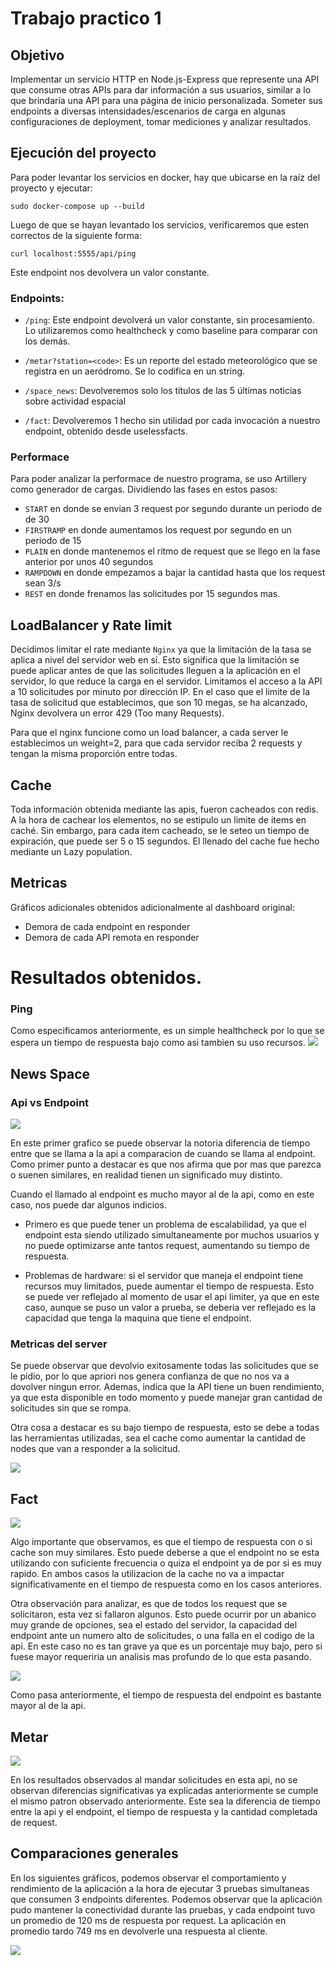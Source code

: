 # Trabajo practico 1

## Objetivo

Implementar un servicio HTTP en Node.js-Express que represente una API que consume otras APIs para dar información a sus usuarios, similar a lo que brindaría una API para una página de inicio personalizada. Someter sus endpoints a diversas intensidades/escenarios de carga en algunas configuraciones de deployment, tomar mediciones y analizar resultados.

## Ejecución del proyecto

Para poder levantar los servicios en docker, hay que ubicarse en la raíz del proyecto y ejecutar:

`sudo docker-compose up --build`

Luego de que se hayan levantado los servicios, verificaremos que esten correctos de la siguiente forma:

`curl localhost:5555/api/ping`

Este endpoint nos devolvera un valor constante.

### Endpoints:

- `/ping`: Este endpoint devolverá un valor constante, sin procesamiento. Lo utilizaremos como healthcheck y como baseline para comparar con los demás.

- `/metar?station=<code>`: Es un reporte del estado meteorológico que se registra en un aeródromo. Se lo codifica en un string.

- `/space_news`: Devolveremos solo los títulos de las 5 últimas noticias sobre actividad espacial

- `/fact`: Devolveremos 1 hecho sin utilidad por cada invocación a nuestro endpoint, obtenido desde uselessfacts.

### Performace

Para poder analizar la performace de nuestro programa, se uso Artillery como generador de cargas. Dividiendo las fases en estos pasos:

- `START` en donde se envian 3 request por segundo durante un periodo de de 30
- `FIRSTRAMP` en donde aumentamos los request por segundo en un periodo de 15
- `PLAIN` en donde mantenemos el ritmo de request que se llego en la fase anterior por unos 40 segundos
- `RAMPDOWN` en donde empezamos a bajar la cantidad hasta que los request sean 3/s
- `REST` en donde frenamos las solicitudes por 15 segundos mas.

## LoadBalancer y Rate limit

Decidimos limitar el rate mediante `Nginx` ya que la limitación de la tasa se aplica a nivel del servidor web en sí. Esto significa que la limitación se puede aplicar antes de que las solicitudes lleguen a la aplicación en el servidor, lo que reduce la carga en el servidor. Limitamos el acceso a la API a 10 solicitudes por minuto por dirección IP. En el caso que el limite de la tasa de solicitud que establecimos, que son 10 megas, se ha alcanzado, Nginx devolvera un error 429 (Too many Requests).

Para que el nginx funcione como un load balancer, a cada server le establecimos un weight=2, para que cada servidor reciba 2 requests y tengan la misma proporción entre todas.

## Cache

Toda información obtenida mediante las apis, fueron cacheados con redis. A la hora de cachear los elementos, no se estipulo un limite de items en caché. Sin embargo, para cada item cacheado, se le seteo un tiempo de expiración, que puede ser 5 o 15 segundos. El llenado del cache fue hecho mediante un Lazy population.

## Metricas

Gráficos adicionales obtenidos adicionalmente al dashboard original:

- Demora de cada endpoint en responder
- Demora de cada API remota en responder

# Resultados obtenidos.

### Ping

Como especificamos anteriormente, es un simple healthcheck por lo que se espera un tiempo de respuesta bajo como asi tambien su uso recursos.
![](files/spaceNews/artillery.png)

## News Space

### Api vs Endpoint

![](files/spaceNews/api_vs_endpoint.jpg)

En este primer grafico se puede observar la notoria diferencia de tiempo entre que se llama a la api a comparacion de cuando se llama al endpoint. Como primer punto a destacar es que nos afirma que por mas que parezca o suenen similares, en realidad tienen un significado muy distinto.

Cuando el llamado al endpoint es mucho mayor al de la api, como en este caso, nos puede dar algunos indicios.

- Primero es que puede tener un problema de escalabilidad, ya que el endpoint esta siendo utilizado simultaneamente por muchos usuarios y no puede optimizarse ante tantos request, aumentando su tiempo de respuesta.

- Problemas de hardware: si el servidor que maneja el endpoint tiene recursos muy limitados, puede aumentar el tiempo de respuesta. Esto se puede ver reflejado al momento de usar el api limiter, ya que en este caso, aunque se puso un valor a prueba, se deberia ver reflejado es la capacidad que tenga la maquina que tiene el endpoint.

### Metricas del server

Se puede observar que devolvio exitosamente todas las solicitudes que se le pidio, por lo que apriori nos genera confianza de que no nos va a dovolver ningun error. Ademas, indica que la API tiene un buen rendimiento, ya que esta disponible en todo momento y puede manejar gran cantidad de solicitudes sin que se rompa.

Otra cosa a destacar es su bajo tiempo de respuesta, esto se debe a todas las herramientas utilizadas, sea el cache como aumentar la cantidad de nodes que van a responder a la solicitud.

![](files/spaceNews/metricas.png)

## Fact


![](files/fact/metrics_cached_no_cached.png)

Algo importante que observamos, es que el tiempo de respuesta con o si cache son muy similares. Esto puede deberse a que el endpoint no se esta utilizando con suficiente frecuencia o quiza el endpoint ya de por si es muy rapido. En ambos casos la utilizacion de la cache no va a impactar significativamente en el tiempo de respuesta como en los casos anteriores.

Otra observación para analizar, es que de todos los request que se solicitaron, esta vez si fallaron algunos. Esto puede ocurrir por un abanico muy grande de opciones, sea el estado del servidor, la capacidad del endpoint ante un numero alto de solicitudes, o una falla en el codigo de la api. En este caso no es tan grave ya que es un porcentaje muy bajo, pero si fuese mayor requeriria un analisis mas profundo de lo que esta pasando.

![](files/fact/metricas_api_vs_endpoint.jpeg)

Como pasa anteriormente, el tiempo de respuesta del endpoint es bastante mayor al de la api. 

## Metar

![](files/metar/metricas_api_vs_endpoint.jpeg)

En los resultados observados al mandar solicitudes en esta api, no se observan diferencias significativas ya explicadas anteriormente se cumple el mismo patron observado anteriormente. Este sea la diferencia de tiempo entre la api y el endpoint, el tiempo de respuesta y la cantidad completada de request.

## Comparaciones generales

En los siguientes gráficos, podemos observar el comportamiento y rendimiento de la aplicación a la hora de ejecutar 3 pruebas simultaneas que consumen 3 endpoints diferentes. Podemos observar que la aplicación pudo mantener la conectividad durante las pruebas, y cada endpoint tuvo un promedio de 120 ms de respuesta por request. 
La aplicación en promedio tardo 749 ms en devolverle una respuesta al cliente.

![](files/metricas_3_juntos.png)
